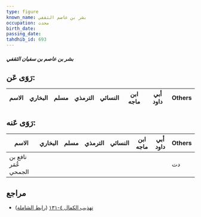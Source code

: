 ```yaml
---
type: figure
known_name: بشر بن عاصم الثقفي
occupation: محدث
birth_date:
passing_date:
tahdhib_id: 693
---
```

##### بشر بن عاصم بن سفيان الثقفي

## رَوَى عَن:
| الاسم | البخاري | مسلم | الترمذي | النسائي | ابن ماجه | أبي داود | Others |
| ----- | ------- | ---- | ------- | ------- | -------- | -------- | ------ |
## رَوَى عَنه:
| الاسم                | البخاري | مسلم | الترمذي | النسائي | ابن ماجه | أبي داود | Others |
| -------------------- | ------- | ---- | ------- | ------- | -------- | -------- | ------ |
| نافع بن عُمَر الجمحي |         |      |         |         |          |          | دت     |
## مراجع
- [تهذيب الكمال ٤-١٣١](obsidian://open?vault=Tahdhib-al-Kamal&file=Figures/٦٩٣-بشر%20بن%20عاصم%20بن%20سفيان%20الثقفي) ([رابط الشاملة](https://shamela.ws/book/3722/1645))